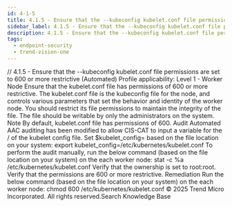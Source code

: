 ```yaml
---
id: 4-1-5
title: 4.1.5 - Ensure that the --kubeconfig kubelet.conf file permissions are set to 600 or more restrictive (Automated)
sidebar_label: 4.1.5 - Ensure that the --kubeconfig kubelet.conf file permissions are set to 600 or more restrictive (Automated)
description: 4.1.5 - Ensure that the --kubeconfig kubelet.conf file permissions are set to 600 or more restrictive (Automated)
tags:
  - endpoint-security
  - trend-vision-one
---
```


/*<![CDATA[*/ $('#title').html($('meta[name=map-description]').attr('content')); /*]]>*/ 4.1.5 - Ensure that the --kubeconfig kubelet.conf file permissions are set to 600 or more restrictive (Automated) Profile applicability: Level 1 - Worker Node Ensure that the kubelet.conf file has permissions of 600 or more restrictive. The kubelet.conf file is the kubeconfig file for the node, and controls various parameters that set the behavior and identity of the worker node. You should restrict its file permissions to maintain the integrity of the file. The file should be writable by only the administrators on the system. Note By default, kubelet.conf file has permissions of 600. Audit Automated AAC auditing has been modified to allow CIS-CAT to input a variable for the <PATH>/<FILENAME> of the kubelet config file. Set $kubelet_config=<PATH> based on the file location on your system: export kubelet_config=/etc/kubernetes/kubelet.conf To perform the audit manually, run the below command (based on the file location on your system) on the each worker node: stat -c %a /etc/kubernetes/kubelet.conf Verify that the ownership is set to root:root. Verify that the permissions are 600 or more restrictive. Remediation Run the below command (based on the file location on your system) on the each worker node: chmod 600 /etc/kubernetes/kubelet.conf © 2025 Trend Micro Incorporated. All rights reserved.Search Knowledge Base